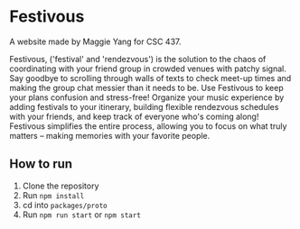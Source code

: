 # Festivous
A website made by Maggie Yang for CSC 437.

Festivous, ('festival' and 'rendezvous') is the solution to the chaos of coordinating with your friend group in crowded venues with patchy signal. Say goodbye to scrolling through walls of texts to check meet-up times and making the group chat messier than it needs to be. Use Festivous to keep your plans confusion and stress-free!
Organize your music experience by adding festivals to your itinerary, building flexible rendezvous schedules with your friends, and keep track of everyone who's coming along! Festivous simplifies the entire process, allowing you to focus on what truly matters – making memories with your favorite people.

## How to run
1. Clone the repository
2. Run `npm install`
3. cd into `packages/proto`
4. Run `npm run start` or `npm start`
